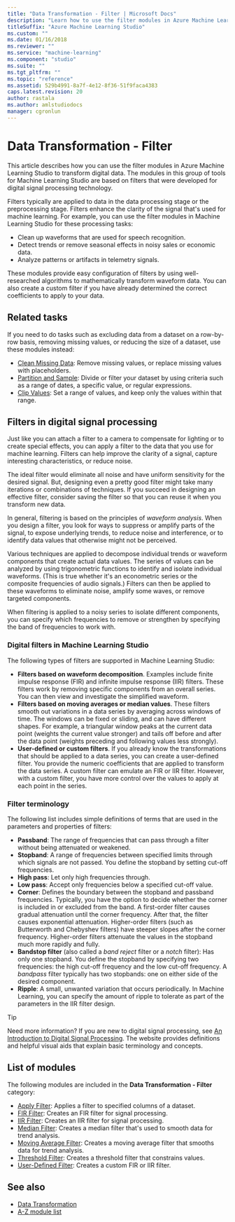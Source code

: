 ```yaml
---
title: "Data Transformation - Filter | Microsoft Docs"
description: "Learn how to use the filter modules in Azure Machine Learning Studio to transform digital data."
titleSuffix: "Azure Machine Learning Studio"
ms.custom: ""
ms.date: 01/16/2018
ms.reviewer: ""
ms.service: "machine-learning"
ms.component: "studio"
ms.suite: ""
ms.tgt_pltfrm: ""
ms.topic: "reference"
ms.assetid: 529b4991-8a7f-4e12-8f36-51f9faca4383
caps.latest.revision: 20
author: rastala
ms.author: amlstudiodocs
manager: cgronlun
---
```

# Data Transformation - Filter

This article describes how you can use the filter modules in Azure Machine Learning Studio to transform digital data.  The modules in this group of tools for Machine Learning Studio are based on filters that were developed for digital signal processing technology.

Filters typically are applied to data in the data processing stage or the preprocessing stage. Filters enhance the clarity of the signal that's used for machine learning. For example, you can use the filter modules in Machine Learning Studio for these processing tasks:

-   Clean up waveforms that are used for speech recognition.
-   Detect trends or remove seasonal effects in noisy sales or economic data.
-   Analyze patterns or artifacts in telemetry signals.

These modules provide easy configuration of filters by using well-researched algorithms to mathematically transform waveform data. You can also create a custom filter if you have already determined the correct coefficients to apply to your data.

## Related tasks

If you need to do tasks such as excluding data from a dataset on a row-by-row basis, removing missing values, or reducing the size of a dataset, use these modules instead:

- [Clean Missing Data](clean-missing-data.md): Remove missing values, or replace missing values with placeholders.
- [Partition and Sample](partition-and-sample.md): Divide or filter your dataset by using criteria such as a range of dates, a specific value, or regular expressions.
- [Clip Values](clip-values.md): Set a range of values, and keep only the values within that range.

## Filters in digital signal processing

Just like you can attach a filter to a camera to compensate for lighting or to create special effects, you can apply a filter to the data that you use for machine learning. Filters can help improve the clarity of a signal, capture interesting characteristics, or reduce noise.

The ideal filter would eliminate all noise and have uniform sensitivity for the desired signal. But, designing even a pretty good filter might take many iterations or combinations of techniques. If you succeed in designing an effective filter, consider saving the filter so that you can reuse it when you transform new data.

In general, filtering is based on the principles of *waveform analysis*. When you design a filter, you look for ways to suppress or amplify parts of the signal, to expose underlying trends, to reduce noise and interference, or to identify data values that otherwise might not be perceived.

Various techniques are applied to decompose individual trends or waveform components that create actual data values. The series of values can be analyzed by using trigonometric functions to identify and isolate individual waveforms. (This is true whether it's an econometric series or the composite frequencies of audio signals.) Filters can then be applied to these waveforms to eliminate noise, amplify some waves, or remove targeted components.

When filtering is applied to a noisy series to isolate different components, you can specify which frequencies to remove or strengthen by specifying the band of frequencies to work with.

### Digital filters in Machine Learning Studio

The following types of filters are supported in Machine Learning Studio:
  
-   **Filters based on waveform decomposition**. Examples include finite impulse response (FIR) and infinite impulse response (IIR) filters. These filters work by removing specific components from an overall series. You can then view and investigate the simplified waveform.  
-   **Filters based on moving averages or median values**. These filters smooth out variations in a data series by averaging across windows of time. The windows can be fixed or sliding, and can have different shapes. For example, a triangular window peaks at the current data point (weights the current value stronger) and tails off before and after the data point (weights preceding and following values less strongly).  
-   **User-defined or custom filters**. If you already know the transformations that should be applied to a data series, you can create a user-defined filter. You provide the numeric coefficients that are applied to transform the data series. A custom filter can emulate an FIR or IIR filter. However, with a custom filter, you have more control over the values to apply at each point in the series.
  
###  Filter terminology

The following list includes simple definitions of terms that are used in the parameters and properties of filters:
  
-   **Passband**: The range of frequencies that can pass through a filter without being attenuated or weakened.  
-   **Stopband**: A range of frequencies between specified limits through which signals are not passed. You define the stopband by setting cut-off frequencies.  
-   **High pass**: Let only high frequencies through.  
-   **Low pass**: Accept only frequencies below a specified cut-off value.  
-   **Corner**: Defines the boundary between the stopband and passband frequencies. Typically, you have the option to decide whether the corner is included in or excluded from the band. A first-order filter causes gradual attenuation until the corner frequency. After that, the filter causes exponential attenuation. Higher-order filters (such as Butterworth and Chebyshev filters) have steeper slopes after the corner frequency. Higher-order filters attenuate the values in the stopband much more rapidly and fully.  
-   **Bandstop filter** (also called a *band reject* filter or a *notch* filter): Has only one stopband. You define the stopband by specifying two frequencies: the high cut-off frequency and the low cut-off frequency. A *bandpass* filter typically has two stopbands: one on either side of the desired component.  
-   **Ripple**: A small, unwanted variation that occurs periodically. In Machine Learning, you can specify the amount of ripple to tolerate as part of the parameters in the IIR filter design.

> [!TIP]
> Need more information? If you are new to digital signal processing, see [An Introduction to Digital Signal Processing](http://www.hamradioschool.com/an-introduction-to-digital-signal-processing-dsp/). The website provides definitions and helpful visual aids that explain basic terminology and concepts. 
> 
  
## List of modules

The following modules are included in the **Data Transformation - Filter** category:

- [Apply Filter](apply-filter.md): Applies a filter to specified columns of a dataset.
- [FIR Filter](fir-filter.md): Creates an FIR filter for signal processing.
- [IIR Filter](iir-filter.md): Creates an IIR filter for signal processing.
- [Median Filter](median-filter.md): Creates a median filter that's used to smooth data for trend analysis.
- [Moving Average Filter](moving-average-filter.md): Creates a moving average filter that smooths data for trend analysis.
- [Threshold Filter](threshold-filter.md): Creates a threshold filter that constrains values.
- [User-Defined Filter](user-defined-filter.md): Creates a custom FIR or IIR filter.

## See also

- [Data Transformation](data-transformation.md)
- [A-Z module list](a-z-module-list.md)